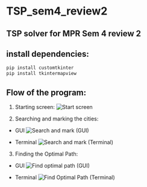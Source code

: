 # TSP_sem4_review2
## TSP solver for MPR Sem 4 review 2

## install dependencies:
```bash
pip install customtkinter
pip install tkintermapview
```

## Flow of the program:
1. Starting screen:
![Start screen](https://github.com/MeetRaut/TSP_sem4_review2/assets/122288042/261dab9d-12df-4af6-b814-db3f79cb4037)

2. Searching and marking the cities:
  - GUI
![Search and mark (GUI)](https://github.com/MeetRaut/TSP_sem4_review2/assets/122288042/053b08cf-d013-43ed-aba1-09d8fe867708)

  - Terminal
![Search and mark (Terminal)](https://github.com/MeetRaut/TSP_sem4_review2/assets/122288042/1484274e-cdf9-475e-b2f3-49125c07997c)

3. Finding the Optimal Path: 
  - GUI
![Find optimal path (GUI)](https://github.com/MeetRaut/TSP_sem4_review2/assets/122288042/5db3aee9-04e1-460d-9fd0-6967d975463a)

  - Terminal
![Find Optimal Path (Terminal)](https://github.com/MeetRaut/TSP_sem4_review2/assets/122288042/52bbfef3-b431-4e82-a458-b8b71447095d)

